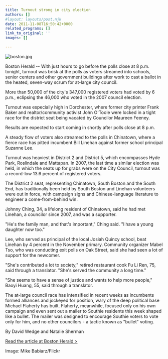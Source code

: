 ```yaml
---
title: Turnout strong in city election
authors: []
#layout: layouts/post.njk
date: 2011-11-08T16:50:42+0000
related_programs: []
link_to_original: ''
images: []

---
```

![boston.jpg](/uploads/boston.jpg)

Boston Herald -- With just hours to go before the polls close at 8 p.m. tonight, turnout was brisk at the polls as voters streamed into schools, senior centers and other government buildings after work to cast a ballot in the heated, seven-way scrum for at-large city council.

More than 50,000 of the city's 347,000 registered voters had voted by 6 p.m., eclipsing the 46,000 who voted in the 2007 council election.

Turnout was especially high in Dorchester, where former city printer Frank Baker and realtor/community activist John O'Toole were locked in a tight race for the district seat being vacated by Councilor Maureen Feeney.

Results are expected to start coming in shortly after polls close at 8 p.m.

A steady flow of voters also streamed to the polls in Chinatown, where a fierce race has pitted incumbent Bill Linehan against former school principal Suzanne Lee.

Turnout was heaviest in District 2 and District 5, which encompasses Hyde Park, Roslindale and Mattapan. In 2007, the last time a similar election was held, in which the seats up for grabs were on the City Council, turnout was a record-low 13.6 percent of registered voters.

The District 2 seat, representing Chinatown, South Boston and the South End, has traditionally been held by South Boston and Linehan volunteers were out in force, with campaign signs and Chinese-language literature to engineer a come-from-behind win.

Johnny Ching, 34, a lifelong resident of Chinatown, said he had met Linehan, a councilor since 2007, and was a supporter.

"He's the family man, and that's important," Ching said. "I have a young daughter now too."

Lee, who served as principal of the local Josiah Quincy school, beat Linehan by 4 percent in the November primary. Community organizer Mabel Tso, who was conducting exit polls on Oak Street, said she had seen a lot of support for the newcomer.

"She's contributed a lot to society," retired restaurant cook Fu Li Ren, 75, said through a translator. "She's served the community a long time."

"She seems to have a sense of justice and wants to help more people," Baoyi Huang, 55, said through a translator.

The at-large council race has intensified in recent weeks as incumbents formed alliances and jockeyed for position, wary of the deep political base Michael Flaherty has built. Flaherty, meanwhile, focused only on his own campaign and even sent out a mailer to Southie residents this week shaped like a bullet. The mailer was designed to encourage Southie voters to vote only for him, and no other councilors - a tactic known as "bullet" voting.

By David Wedge and Natalie Sherman

[Read the article at Boston Herald >](https://bostonherald.com/news/politics/view.bg?articleid=1379384)

Image: Mike Babiarz/Flickr